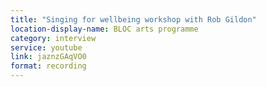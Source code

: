 ```yaml
---
title: "Singing for wellbeing workshop with Rob Gildon"
location-display-name: BLOC arts programme
category: interview
service: youtube
link: jaznzGAqVO0
format: recording
---
```

